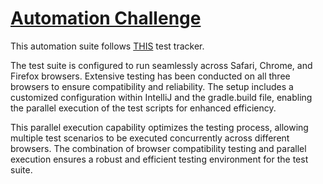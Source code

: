 # <u> Automation Challenge </u>

This automation suite follows [THIS](https://docs.google.com/spreadsheets/d/1xfVrCSVfsmKX8-mgEvxGOfKtDdXz4gK5cTZg8T5Ipso/edit#gid=0) test tracker.

The test suite is configured to run seamlessly across Safari, Chrome, and Firefox browsers. Extensive testing has been conducted on all three browsers to ensure compatibility and reliability. The setup includes a customized configuration within IntelliJ and the gradle.build file, enabling the parallel execution of the test scripts for enhanced efficiency.

This parallel execution capability optimizes the testing process, allowing multiple test scenarios to be executed concurrently across different browsers. The combination of browser compatibility testing and parallel execution ensures a robust and efficient testing environment for the test suite.




